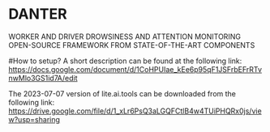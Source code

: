 # DANTER
WORKER AND DRIVER DROWSINESS AND ATTENTION MONITORING OPEN-SOURCE FRAMEWORK FROM STATE-OF-THE-ART COMPONENTS



#How to setup? 
A short description can be found at the following link:
https://docs.google.com/document/d/1CoHPUIae_kEe6p95qF1JSFrbEFrRTvnwMlo3GS1id7A/edit

The 2023-07-07 version of lite.ai.tools can be downloaded from the following link:
https://drive.google.com/file/d/1_xLr6PsQ3aLGQFCtlB4w4TUiPHQRx0js/view?usp=sharing


